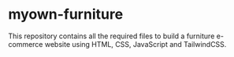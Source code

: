 # myown-furniture
This repository contains all the required files to build a furniture e-commerce website using HTML, CSS, JavaScript and TailwindCSS.
